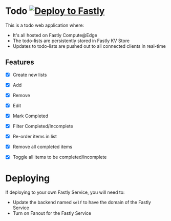 # Todo [![Deploy to Fastly](https://deploy.edgecompute.app/button)](https://deploy.edgecompute.app/JakeChampion/todo)

This is a todo web application where:
- It's all hosted on Fastly Compute@Edge
- The todo-lists are persistently stored in Fastly KV Store
- Updates to todo-lists are pushed out to all connected clients in real-time

## Features

- [x] Create new lists
- [x] Add
- [x] Remove
- [x] Edit
- [x] Mark Completed
- [x] Filter Completed/Incomplete
- [x] Re-order items in list
- [x] Remove all completed items
- [x] Toggle all items to be completed/incomplete


# Deploying

If deploying to your own Fastly Service, you will need to:
- Update the backend named `self` to have the domain of the Fastly Service
- Turn on Fanout for the Fastly Service
